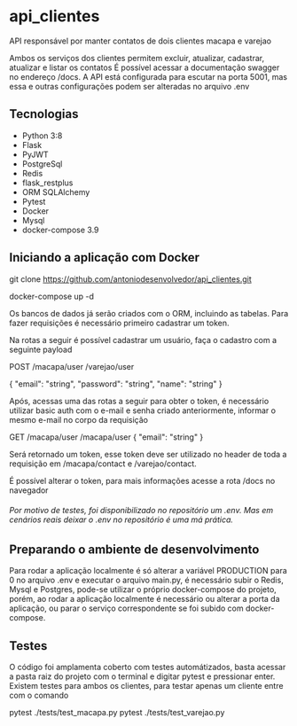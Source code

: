 # api_clientes
API responsável por manter contatos de dois clientes macapa e varejao

Ambos os serviços dos clientes permitem excluir, atualizar, cadastrar, atualizar e listar os contatos 
É possível acessar a documentação swagger no endereço /docs. A API está configurada para escutar na porta 5001,
mas essa e outras configurações podem ser alteradas no arquivo .env


## Tecnologias

- Python 3:8
- Flask
- PyJWT
- PostgreSql
- Redis
- flask_restplus
- ORM SQLAlchemy
- Pytest
- Docker
- Mysql
- docker-compose 3.9

## Iniciando a aplicação com Docker
git clone  https://github.com/antoniodesenvolvedor/api_clientes.git 

docker-compose up -d

Os bancos de dados já serão criados com o ORM, incluindo as tabelas. Para fazer
requisições é necessário primeiro cadastrar um token.

Na rotas a seguir é possível cadastrar um usuário, faça o cadastro com a seguinte payload

POST
/macapa/user
/varejao/user

{
  "email": "string",
  "password": "string",
  "name": "string"
}

Após, acessas uma das rotas a seguir para obter o token, é necessário utilizar basic
auth com o e-mail e senha criado anteriormente, informar o mesmo e-mail no corpo da requisição

GET
/macapa/user
/macapa/user
{
  "email": "string"
}

Será retornado um token, esse token deve ser utilizado no header de toda a requisição
em /macapa/contact e /varejao/contact.

É possível alterar o token, para mais informações acesse a rota /docs no navegador

###### Por motivo de testes, foi disponibilizado no repositório um .env. Mas em cenários reais deixar o .env no repositório é uma má prática.


## Preparando o ambiente de desenvolvimento

Para rodar a aplicação localmente é só alterar a variável PRODUCTION para 0 no arquivo .env e 
executar o arquivo main.py, é necessário subir o Redis, Mysql e Postgres, pode-se utilizar 
o próprio docker-compose do projeto, porém, ao rodar a aplicação localmente é necessário 
ou alterar a porta da aplicação, ou parar o serviço correspondente se foi subido com docker-compose.

## Testes
O código  foi amplamenta coberto com testes automátizados, basta acessar a pasta raiz do projeto com o terminal e digitar pytest e pressionar enter. 
Existem testes para ambos os clientes, para testar apenas um cliente entre com o comando

pytest ./tests/test_macapa.py
pytest ./tests/test_varejao.py


